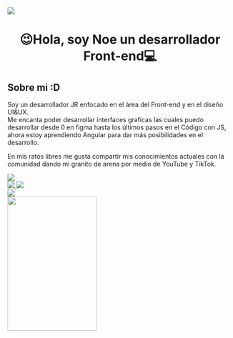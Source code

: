 <div>
  <img src="https://media.licdn.com/dms/image/D4E16AQGOPsdtbp1_8A/profile-displaybackgroundimage-shrink_350_1400/0/1666156626860?e=1710374400&v=beta&t=uGtJiE28esA8LulKPl8SecPP_YYEDAL8ERFzqrTUUKM">
</div>
<h1 align="center">😉Hola, soy Noe un desarrollador Front-end💻​</h1>
<h2> Sobre mi :D</h2>
<p>
  Soy un desarrollador JR enfocado en el área del Front-end y en el diseño UI&UX.<br>
  Me encanta poder desarrollar interfaces graficas las cuales puedo desarrollar desde 0 en figma hasta los últimos pasos en el Código con JS, ahora estoy aprendiendo
  Angular para dar más posibilidades en el desarrollo.
</p>
<div>
  <p>
    En mis ratos libres me gusta compartir mis conocimientos actuales con la comunidad dando mi granito de arena por medio de YouTube y TikTok.
  </p>
  <a href="https://www.youtube.com/@neocode5628">
    <img src="https://img.shields.io/badge/NeoCode-YouTube-red">
  </a>
  <br>
  <a href="https://www.youtube.com/watch?v=Peq23kehVUs&t=226s">
    <img src="https://i.ytimg.com/an_webp/Peq23kehVUs/mqdefault_6s.webp?du=3000&sqp=CJ7s_awG&rs=AOn4CLBXXRwGu9odExvrD2Q4WOZHfI9h2w">
  </a>
  <a href="https://www.youtube.com/watch?v=iq2q8MPuugY">
    <img src="https://i.ytimg.com/an_webp/iq2q8MPuugY/mqdefault_6s.webp?du=3000&sqp=CIjZ_awG&rs=AOn4CLCEEhVCF1nk5bBv5f9psije4tFsRA">
  </a>
  <br>
  <a href="https://www.tiktok.com/@neo.code?is_from_webapp=1&sender_device=pc">
    <img src="https://img.shields.io/badge/NeoCode-TikTok-blue">
  </a>
  <br>
  <a href="https://www.tiktok.com/@neo.code/video/7322277455031438598?is_from_webapp=1">
    <img width="200" height="300" src="https://p16-sign-va.tiktokcdn.com/obj/tos-maliva-p-0068/beeb1a407f624be3929e93bf859112ec_1704850576?x-expires=1705122000&x-signature=6FCnWQL0I802ty0zCHPfF29P5D4%3D">
  </a>
</div>
<!--
**noefernando/noefernando** is a ✨ _special_ ✨ repository because its `README.md` (this file) appears on your GitHub profile.

Here are some ideas to get you started:

- 🔭 I’m currently working on ...
- 🌱 I’m currently learning ...
- 👯 I’m looking to collaborate on ...
- 🤔 I’m looking for help with ...
- 💬 Ask me about ...
- 📫 How to reach me: ...
- 😄 Pronouns: ...
- ⚡ Fun fact: ...
-->
